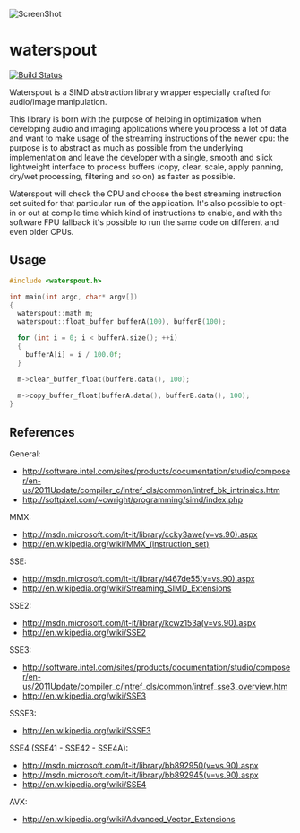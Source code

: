 ![ScreenShot](https://raw.github.com/kunitoki/waterspout/master/waterspout.png)

waterspout
==========

[![Build Status](https://api.travis-ci.org/kunitoki/waterspout.png)](https://travis-ci.org/kunitoki/waterspout)

Waterspout is a SIMD abstraction library wrapper especially crafted for
audio/image manipulation.

This library is born with the purpose of helping in optimization when developing
audio and imaging applications where you process a lot of data and want to make
usage of the streaming instructions of the newer cpu: the purpose is to abstract
as much as possible from the underlying implementation and leave the developer
with a single, smooth and slick lightweight interface to process buffers (copy,
clear, scale, apply panning, dry/wet processing, filtering and so on) as faster
as possible.

Waterspout will check the CPU and choose the best streaming instruction
set suited for that particular run of the application. It's also possible to
opt-in or out at compile time which kind of instructions to enable, and with
the software FPU fallback it's possible to run the same code on different and
even older CPUs.


Usage
-----

```C++
#include <waterspout.h>

int main(int argc, char* argv[])
{
  waterspout::math m;
  waterspout::float_buffer bufferA(100), bufferB(100);

  for (int i = 0; i < bufferA.size(); ++i)
  {
    bufferA[i] = i / 100.0f;
  }

  m->clear_buffer_float(bufferB.data(), 100);
  
  m->copy_buffer_float(bufferA.data(), bufferB.data(), 100);
}
```

References
----------

General:
  * http://software.intel.com/sites/products/documentation/studio/composer/en-us/2011Update/compiler_c/intref_cls/common/intref_bk_intrinsics.htm
  * http://softpixel.com/~cwright/programming/simd/index.php

MMX:
  * http://msdn.microsoft.com/it-it/library/ccky3awe(v=vs.90).aspx
  * http://en.wikipedia.org/wiki/MMX_(instruction_set)
  
SSE:
  * http://msdn.microsoft.com/it-it/library/t467de55(v=vs.90).aspx
  * http://en.wikipedia.org/wiki/Streaming_SIMD_Extensions

SSE2:
  * http://msdn.microsoft.com/it-it/library/kcwz153a(v=vs.90).aspx
  * http://en.wikipedia.org/wiki/SSE2

SSE3:
  * http://software.intel.com/sites/products/documentation/studio/composer/en-us/2011Update/compiler_c/intref_cls/common/intref_sse3_overview.htm
  * http://en.wikipedia.org/wiki/SSE3

SSSE3:
  * http://en.wikipedia.org/wiki/SSSE3

SSE4 (SSE41 - SSE42 - SSE4A):
  * http://msdn.microsoft.com/it-it/library/bb892950(v=vs.90).aspx
  * http://msdn.microsoft.com/it-it/library/bb892945(v=vs.90).aspx
  * http://en.wikipedia.org/wiki/SSE4

AVX:
  * http://en.wikipedia.org/wiki/Advanced_Vector_Extensions
